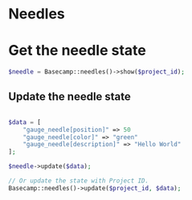# Needles


# Get the needle state

```php
$needle = Basecamp::needles()->show($project_id);
```

## Update the needle state

```php

$data = [
    "gauge_needle[position]" => 50
    "gauge_needle[color]" => "green"
    "gauge_needle[description]" => "Hello World"
];

$needle->update($data);

// Or update the state with Project ID.
Basecamp::needles()->update($project_id, $data);
```
